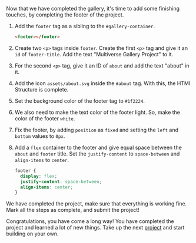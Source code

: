 Now that we have completed the gallery, it's time to add some finishing touches, by completing the footer of the project.

1. Add the `footer` tag as a sibling to the `#gallery-container`.

   ```html
   <footer></footer>
   ```

2. Create two `<p>` tags inside `footer`. Create the first `<p>` tag and give it an `id` of `footer-title`. Add the text "Multiverse Gallery Project" to it.

3. For the second `<p>` tag, give it an ID of `about` and add the text "about" in it.

4. Add the icon `assets/about.svg` inside the `#about` tag. With this, the HTMl Structure is complete.

5. Set the background color of the footer tag to `#1f2224`.

6. We also need to make the text color of the footer light. So, make the color of the footer `white`.

7. Fix the footer, by adding `position` as `fixed` and setting the `left` and `bottom` values to `0px`.

8. Add a `flex` container to the footer and give equal space between the `about` and `footer` title. Set the `justify-content` to `space-between` and `align-items` to `center`.

   ```css
   footer {
     display: flex;
     justify-content: space-between;
     align-items: center;
   }
   ```

We have completed the project, make sure that everything is working fine. Mark all the steps as complete, and submit the project!

Congratulations, you have come a long way! You have completed the project and learned a lot of new things. Take up the next [project](https://codedamn.com/projects) and start building on your own.
